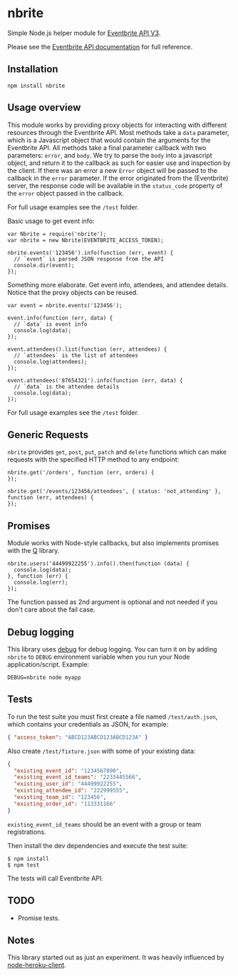 # nbrite

Simple Node.js helper module for [Eventbrite API V3](http://developer.eventbrite.com/docs/).

Please see the [Eventbrite API documentation](http://developer.eventbrite.com/docs/) for full reference.

## Installation

`npm install nbrite`

## Usage overview

This module works by providing proxy objects for interacting with  different resources through the Eventbrite API.
Most methods take a `data` parameter, which is a Javascript object that would contain the arguments for the Eventbrite API.
All methods take a final parameter callback with two parameters: `error`, and `body`.
We try to parse the `body` into a javascript object, and return it to the callback as such for easier use and inspection by the client.
If there was an error a new `Error` object will be passed to the callback in the `error` parameter.
If the error originated from the (Eventbrite) server, the response code will be available in the `status_code` property
of the `error` object passed in the callback.

For full usage examples see the `/test` folder.

Basic usage to get event info:

```
var Nbrite = require('nbrite');
var nbrite = new Nbrite(EVENTBRITE_ACCESS_TOKEN);

nbrite.events('123456').info(function (err, event) {
  // `event` is parsed JSON response from the API
  console.dir(event);
});
```

Something more elaborate. Get event info, attendees, and attendee details. Notice that the proxy objects can be reused.

```
var event = nbrite.events('123456');

event.info(function (err, data) {
  // `data` is event info
  console.log(data);
});

event.attendees().list(function (err, attendees) {
  // `attendees` is the list of attendees
  console.log(attendees);
});

event.attendees('87654321').info(function (err, data) {
  // `data` is the attendee details
  console.log(data);
});
```

For full usage examples see the `/test` folder.

## Generic Requests
`nbrite` provides `get`, `post`, `put`, `patch` and `delete` functions which can make requests with the specified HTTP method to any endpoint:

```
nbrite.get('/orders', function (err, orders) {
});

nbrite.get('/events/123456/attendees', { status: 'not_attending' }, function (err, attendees) {
});
```

## Promises

Module works with Node-style callbacks, but also implements promises with the [Q](http://github.com/kriskowal/q) library.

```
nbrite.users('44499922255').info().then(function (data) {
  console.log(data);
}, function (err) {
  console.log(err);
});
```

The function passed as 2nd argument is optional and not needed if you don't care about the fail case.

## Debug logging

This library uses [debug](https://www.npmjs.com/package/debug) for debug logging. You can turn it on by adding
`nbrite` to `DEBUG` environment variable when you run your Node application/script. Example:

```
DEBUG=nbrite node myapp
```

## Tests

To run the test suite you must first create a file named `/test/auth.json`, which contains your credentials as JSON, for example:

```json
{ "access_token": "ABCD123ABCD123ABCD123A" }
```

Also create `/test/fixture.json` with some of your existing data:

```json
{
  "existing_event_id": "1234567890",
  "existing_event_id_teams": "2233445566",
  "existing_user_id": "44499922255",
  "existing_attendee_id": "222999555",
  "existing_team_id": "123456",
  "existing_order_id": "113331166"
}
```

`existing_event_id_teams` should be an event with a group or team registrations.

Then install the dev dependencies and execute the test suite:

```
$ npm install
$ npm test
```

The tests will call Eventbrite API.

## TODO
* Promise tests.

## Notes

This library started out as just an experiment.
It was heavily influenced by [node-heroku-client](https://github.com/jclem/node-heroku-client).